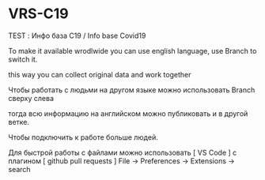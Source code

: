 # VRS-C19
 TEST : Инфо база С19 /  Info base Covid19
 
To make it available wrodlwide you can use english language, use Branch to switch it.

this way you can collect original data and work together 

Чтобы работать с людьми на другом языке можно использовать Branch сверху слева

тогда всю информацию на английском можно публиковать и в другой ветке.

Чтобы подключить к работе больше людей.

Для быстрой работы с файлами можно использовать [ VS Code ] с плагином [ github pull requests ] 
File -> Preferences -> Extensions -> search